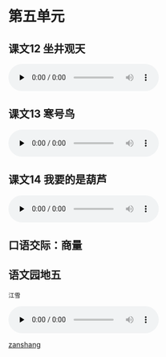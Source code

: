 # 第五单元

## 课文12 坐井观天

<audio class="myaudio" controls="" preload="none"><source src="//cnvod.cnr.cn/audio2017/ondemand/media/1100/201805/5AF54819-699C-48CF-B5F2-2A830A141C1A_2018-05-1115_40_01_0.m4a"></audio>

<Ebook grade="xxyw2a" :pages="58" :paged="59" ></Ebook> 


## 课文13 寒号鸟

<audio class="myaudio" controls="" preload="none"><source src="//cnvod.cnr.cn/audio2017/ondemand/media/1100/201805/5AF56D67-8EC0-4131-9FBA-2E460A141C1A_2018-05-1118_16_23_0.m4a"></audio>

<Ebook grade="xxyw2a" :pages="60" :paged="63" ></Ebook> 


## 课文14 我要的是葫芦

<audio class="myaudio" controls="" preload="none"><source src="//cnvod.cnr.cn/audio2017/ondemand/media/1100/201812/5C09E481-4084-4305-B5A5-4EE50A141C1A_2018-12-0711_10_06_0.m4a"></audio>

<Ebook grade="xxyw2a" :pages="64" :paged="66" ></Ebook> 


## 口语交际：商量

<Ebook grade="xxyw2a" :pages="67" :paged="67" ></Ebook> 


## 语文园地五

<Ebook grade="xxyw2a" :pages="68" :paged="70" ></Ebook> 

`江雪`

<audio class="myaudio" controls="" preload="none"><source src="//cnvod.cnr.cn/audio2017/ondemand/media/1100/201812/5C09E49D-1890-430A-B9F6-4EE50A141C1A_2018-12-0711_18_37_0.m4a"></audio>


[zanshang](../res/zanshang.md ':include')